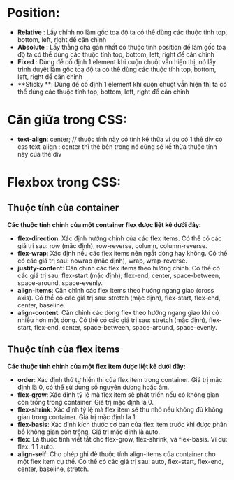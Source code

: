 # Position:  
- **Relative** : Lấy chính nó làm gốc toạ độ ta có thể dùng các thuộc tính top, bottom, left, right để căn chỉnh 
- **Absolute** : Lấy thằng cha gần nhất có thuộc tính position để làm gốc toạ độ ta có thể dùng các thuộc tính top, bottom, left, right để căn chỉnh
- **Fixed** : Dùng để cố định 1 element khi cuộn chuột vẫn hiện thị, nó lấy trình duyệt làm gốc toạ độ ta có thể dùng các thuộc tính top, bottom, left, right để căn chỉnh
- **Sticky **: Dùng để cố định 1 element khi cuộn chuột vẫn hiện thị ta có thể dùng các thuộc tính top, bottom, left, right để căn chỉnh

# Căn giữa trong CSS:  
- **text-align**: center; // thuộc tính này có tính kế thừa ví dụ có 1 thẻ div có css text-align : center thì thẻ bên trong nó cũng sẽ kế thừa thuộc tính này của thẻ div  
# Flexbox trong CSS:
## Thuộc tính của container  
**Các thuộc tính chính của một container flex được liệt kê dưới đây:**

- **flex-direction**: Xác định hướng chính của các flex items. Có thể có các giá trị sau: row (mặc định), row-reverse, column, column-reverse.
- **flex-wrap**: Xác định nếu các flex items nên ngắt dòng hay không. Có thể có các giá trị sau: nowrap (mặc định), wrap, wrap-reverse.
- **justify-content**: Căn chỉnh các flex items theo hướng chính. Có thể có các giá trị sau: flex-start (mặc định), flex-end, center, space-between, space-around, space-evenly.
- **align-items**: Căn chỉnh các flex items theo hướng ngang giao (cross axis). Có thể có các giá trị sau: stretch (mặc định), flex-start, flex-end, center, baseline.
- **align-content**: Căn chỉnh các dòng flex theo hướng ngang giao khi có nhiều hơn một dòng. Có thể có các giá trị sau: stretch (mặc định), flex-start, flex-end, center, space-between, space-around, space-evenly.  
## Thuộc tính của flex items  
**Các thuộc tính chính của một flex item được liệt kê dưới đây:**

- **order**: Xác định thứ tự hiển thị của flex item trong container. Giá trị mặc định là 0, có thể sử dụng số nguyên dương hoặc âm.
- **flex-grow**: Xác định tỷ lệ mà flex item sẽ phát triển nếu có không gian còn trống trong container. Giá trị mặc định là 0.
- **flex-shrink**: Xác định tỷ lệ mà flex item sẽ thu nhỏ nếu không đủ không gian trong container. Giá trị mặc định là 1.
- **flex-basis**: Xác định kích thước cơ bản của flex item trước khi được phân bổ không gian còn trống. Giá trị mặc định là auto.
- **flex**: Là thuộc tính viết tắt cho flex-grow, flex-shrink, và flex-basis. Ví dụ: flex: 1 1 auto.
- **align-self**: Cho phép ghi đè thuộc tính align-items của container cho một flex item cụ thể. Có thể có các giá trị sau: auto, flex-start, flex-end, center, baseline, stretch.
